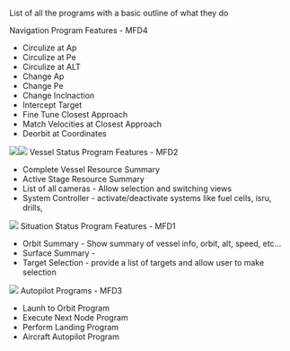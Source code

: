 List of all the programs with a basic outline of what they do
		
Navigation Program Features - MFD4
* Circulize at Ap
* Circulize at Pe
* Circulize at ALT
* Change Ap
* Change Pe
* Change Inclnaction 
* Intercept Target
* Fine Tune Closest Approach 
* Match Velocities at Closest Approach
* Deorbit at Coordinates

![](https://i.imgur.com/W4GcO7fb.png)![](https://i.imgur.com/OdGHPVgb.png)
Vessel Status Program Features	- MFD2	
* Complete Vessel Resource Summary 	
* Active Stage Resource Summary
* List of all cameras - Allow selection and switching views
* System Controller - activate/deactivate systems like fuel cells, isru, drills, 
		
![](https://i.imgur.com/h5i7wb1b.png)
Situation Status Program Features - MFD1		
* Orbit Summary - Show summary of vessel info, orbit, alt, speed, etc...
* Surface Summary - 
* Target Selection - provide a list of targets and allow user to make selection
	
![](https://i.imgur.com/15DyPmCb.png)
Autopilot Programs - MFD3
* Launh to Orbit Program 
* Execute Next Node Program
* Perform Landing Program 
* Aircraft Autopilot Program 


